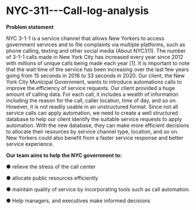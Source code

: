 # NYC-311---Call-log-analysis

**Problem statement**

NYC 3-1-1 is a service channel that allows New Yorkers to access government services and to file complaints via multiple platforms, such as phone calling, texting and other social media (About NYC311).
The number of 3-1-1 calls made in New York City has increased every year since 2012 with millions of unique calls being made each year [1]. It is important to note that the wait time of the service has been increasing over the last few years going from 15 seconds in 2016 to 33 seconds in 2020. Our client, the New York City Municipal Government, wants to introduce automations calls to improve the efficiency of service requests.
Our client provided a huge amount of calling data. For each call, it includes a wealth of information including the reason for the call, caller location, time of day, and so on. However, it is not readily usable in an unstructured format. Since not all service calls can apply automation, we need to create a well structured database to help our client identify the suitable service requests to apply automation. With the new database, they can make more efficient decisions to allocate their resources by service channel type, location, and so on. New Yorkers could also benefit from a faster service response and better service experience.

**Our team aims to help the NYC government to:** 

● relieve the stress of the call center 

● allocate public resources efficiently 

● maintain quality of service by incorporating tools such as call automation. 

● Help managers, and executives make informed decisions
